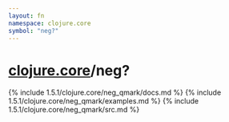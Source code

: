 ```yaml
---
layout: fn
namespace: clojure.core
symbol: "neg?"
---
```


# [clojure.core](../)/neg?

{% include 1.5.1/clojure.core/neg_qmark/docs.md %}
{% include 1.5.1/clojure.core/neg_qmark/examples.md %}
{% include 1.5.1/clojure.core/neg_qmark/src.md %}

